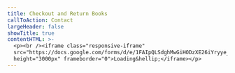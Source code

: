 ```yaml
---
title: Checkout and Return Books
callToAction: Contact
largeHeader: false
showTitle: true
contentHTML: >-
  <p><br /><iframe class="responsive-iframe"
  src="https://docs.google.com/forms/d/e/1FAIpQLSdghMwGiHODzXE26iYryye_GNGFQ-grxgefbxUzf1MyoEywbg/viewform?embedded=true"
  height="3000px" frameborder="0">Loading&hellip;</iframe></p>
---
```

